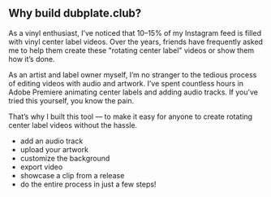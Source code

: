 ## Why build dubplate.club?

As a vinyl enthusiast, I’ve noticed that 10–15% of my Instagram feed is filled with vinyl center label videos. Over the years, friends have frequently asked me to help them create these "rotating center label" videos or show them how it’s done.

As an artist and label owner myself, I’m no stranger to the tedious process of editing videos with audio and artwork. I’ve spent countless hours in Adobe Premiere animating center labels and adding audio tracks. If you’ve tried this yourself, you know the pain.

That’s why I built this tool — to make it easy for anyone to create rotating center label videos without the hassle.

- add an audio track
- upload your artwork
- customize the background
- export video
- showcase a clip from a release
- do the entire process in just a few steps!

